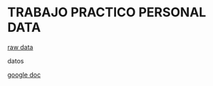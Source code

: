 # TRABAJO PRACTICO PERSONAL DATA

[raw data](https://agusgonzalezc.github.io/infovis/rawdata.json)

datos

[google doc](https://docs.google.com/document/d/1XwPuxlBoQ426f5efm7pnfwX4X8gDx3cdINsXw9jNpMU/edit?usp=sharing)
